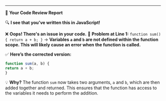 ---
📝 **Your Code Review Report**

🔍 **I see that you've written this in JavaScript!**

❌ **Oops! There's an issue in your code.**
🔸 **Problem at Line 1:**
`function sum(){ return a + b; }` → **Variables `a` and `b` are not defined within the function scope. This will likely
cause an error when the function is called.**

✅ **Here’s the corrected version:**
```javascript
function sum(a, b) {
return a + b;
}
```

💡 **Why?**
The function `sum` now takes two arguments, `a` and `b`, which are then added together and returned. This ensures that
the function has access to the variables it needs to perform the addition.